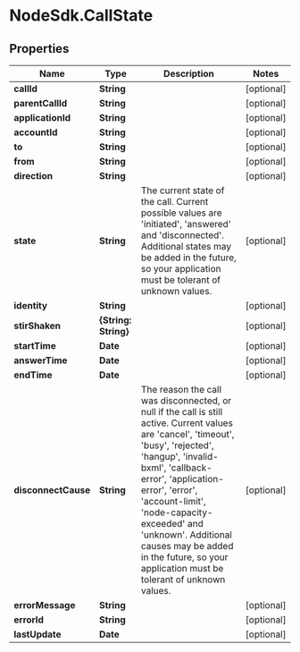 # NodeSdk.CallState

## Properties

Name | Type | Description | Notes
------------ | ------------- | ------------- | -------------
**callId** | **String** |  | [optional] 
**parentCallId** | **String** |  | [optional] 
**applicationId** | **String** |  | [optional] 
**accountId** | **String** |  | [optional] 
**to** | **String** |  | [optional] 
**from** | **String** |  | [optional] 
**direction** | **String** |  | [optional] 
**state** | **String** | The current state of the call. Current possible values are &#39;initiated&#39;, &#39;answered&#39; and &#39;disconnected&#39;. Additional states may be added in the future, so your application must be tolerant of unknown values. | [optional] 
**identity** | **String** |  | [optional] 
**stirShaken** | **{String: String}** |  | [optional] 
**startTime** | **Date** |  | [optional] 
**answerTime** | **Date** |  | [optional] 
**endTime** | **Date** |  | [optional] 
**disconnectCause** | **String** | The reason the call was disconnected, or null if the call is still active. Current values are &#39;cancel&#39;, &#39;timeout&#39;, &#39;busy&#39;, &#39;rejected&#39;, &#39;hangup&#39;, &#39;invalid-bxml&#39;, &#39;callback-error&#39;, &#39;application-error&#39;, &#39;error&#39;, &#39;account-limit&#39;, &#39;node-capacity-exceeded&#39; and &#39;unknown&#39;. Additional causes may be added in the future, so your application must be tolerant of unknown values. | [optional] 
**errorMessage** | **String** |  | [optional] 
**errorId** | **String** |  | [optional] 
**lastUpdate** | **Date** |  | [optional] 


